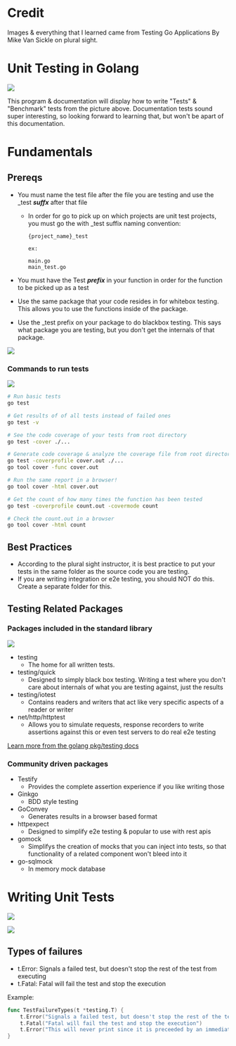 # Credit

Images & everything that I learned came from Testing Go Applications By Mike Van Sickle on plural sight.

# Unit Testing in Golang

![](./images/unit-test.png)

This program & documentation will display how to write "Tests" & "Benchmark" tests from the picture above. Documentation tests sound super interesting, so looking forward to learning that, but won't be apart of this documentation.

# Fundamentals

## Prereqs
- You must name the test file after the file you are testing and use the _test ***suffx*** after that file

  - In order for go to pick up on which projects are unit test projects, you must go the with _test suffix naming convention:

    ```
    {project_name}_test

    ex:

    main.go
    main_test.go
    ```
- You must have the Test ***prefix*** in your function in order for the function to be picked up as a test
- Use the same package that your code resides in for whitebox testing. This allows you to use the functions inside of the package.
- Use the _test prefix on your package to do blackbox testing. This says what package you are testing, but you don't get the internals of that package.

![](./images/unit-test-prereqs.png)




### Commands to run tests

![](./images/commands.png)



```bash
# Run basic tests
go test

# Get results of of all tests instead of failed ones
go test -v

# See the code coverage of your tests from root directory
go test -cover ./...

# Generate code coverage & analyze the coverage file from root directory
go test -coverprofile cover.out ./...
go tool cover -func cover.out

# Run the same report in a browser!
go tool cover -html cover.out 

# Get the count of how many times the function has been tested
go test -coverprofile count.out -covermode count 

# Check the count.out in a browser
go tool cover -html count 
```




## Best Practices

- According to the plural sight instructor, it is best practice to put your tests in the same folder as the source code you are testing.
- If you are writing integration or e2e testing, you should NOT do this. Create a separate folder for this.


## Testing Related Packages

### Packages included in the standard library

![](./images/test-packages.png)

- testing
    - The home for all written tests.
- testing/quick
    - Designed to simply black box testing. Writing a test where you don't care about internals of what you are testing against, just the results
- testing/iotest
    - Contains readers and writers that act like very specific aspects of a reader or writer
- net/http/httptest
    - Allows you to simulate requests, response recorders to write assertions against this or even test servers to do real e2e testing

[Learn more from the golang pkg/testing docs](https://golang.org/pkg/testing)

### Community driven packages

- Testify
    - Provides the complete assertion experience if you like writing those
- Ginkgo
    - BDD style testing
- GoConvey
    - Generates results in a browser based format
- httpexpect
    - Designed to simplify e2e testing & popular to use with rest apis
- gomock
    - Simplifys the creation  of mocks that you can inject into tests, so that functionality of a related component won't bleed into it
- go-sqlmock
    - In memory mock database

# Writing Unit Tests

![](./images/writing-unit-tests.png)

![](./images/types-of-failures.png)

## Types of failures

- t.Error: Signals a failed test, but doesn't stop the rest of the test from executing
- t.Fatal: Fatal will fail the test and stop the execution

Example:

```go
func TestFailureTypes(t *testing.T) {
    t.Error("Signals a failed test, but doesn't stop the rest of the test from executing")
    t.Fatal("Fatal will fail the test and stop the execution")
    t.Error("This will never print since it is preceeded by an immediate failure")
}
```
